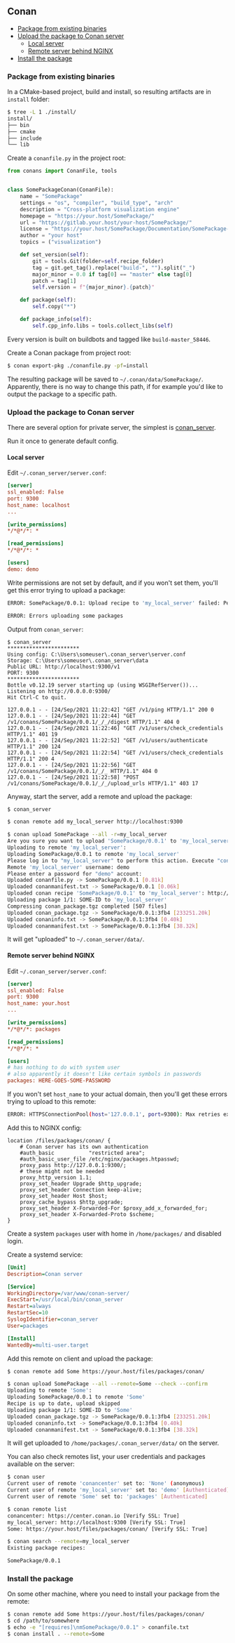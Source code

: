 ## Conan

<!-- MarkdownTOC -->

- [Package from existing binaries](#package-from-existing-binaries)
- [Upload the package to Conan server](#upload-the-package-to-conan-server)
    - [Local server](#local-server)
    - [Remote server behind NGINX](#remote-server-behind-nginx)
- [Install the package](#install-the-package)

<!-- /MarkdownTOC -->

### Package from existing binaries

In a CMake-based project, build and install, so resulting artifacts are in `install` folder:

``` sh
$ tree -L 1 ./install/
install/
├── bin
├── cmake
├── include
└── lib
```

Create a `conanfile.py` in the project root:

``` py
from conans import ConanFile, tools


class SomePackageConan(ConanFile):
    name = "SomePackage"
    settings = "os", "compiler", "build_type", "arch"
    description = "Cross-platform visualization engine"
    homepage = "https://your.host/SomePackage/"
    url = "https://gitlab.your.host/your-host/SomePackage/"
    license = "https://your.host/SomePackage/Documentation/SomePackage-SDK-EULA.pdf"
    author = "your host"
    topics = ("visualization")

    def set_version(self):
        git = tools.Git(folder=self.recipe_folder)
        tag = git.get_tag().replace("build-", "").split("_")
        major_minor = 0.0 if tag[0] == "master" else tag[0]
        patch = tag[1]
        self.version = f"{major_minor}.{patch}"

    def package(self):
        self.copy("*")

    def package_info(self):
        self.cpp_info.libs = tools.collect_libs(self)

```

Every version is built on buildbots and tagged like `build-master_58446`.

Create a Conan package from project root:

``` sh
$ conan export-pkg ./conanfile.py -pf=install
```

The resulting package will be saved to `~/.conan/data/SomePackage/`. Apparently, there is no way to change this path, if for example you'd like to output the package to a specific path.

### Upload the package to Conan server

There are several option for private server, the simplest is [conan_server](https://docs.conan.io/en/latest/uploading_packages/running_your_server.html).

Run it once to generate default config.

#### Local server

Edit `~/.conan_server/server.conf`:

``` ini
[server]
ssl_enabled: False
port: 9300
host_name: localhost
...

[write_permissions]
*/*@*/*: *

[read_permissions]
*/*@*/*: *

[users]
demo: demo
```

Write permissions are not set by default, and if you won't set them, you'll get this error trying to upload a package:

``` sh
ERROR: SomePackage/0.0.1: Upload recipe to 'my_local_server' failed: Permission denied for user: 'demo'. [Remote: my_local_server]

ERROR: Errors uploading some packages
```

Output from `conan_server`:

```
$ conan_server
***********************
Using config: C:\Users\someuser\.conan_server\server.conf
Storage: C:\Users\someuser\.conan_server\data
Public URL: http://localhost:9300/v1
PORT: 9300
***********************
Bottle v0.12.19 server starting up (using WSGIRefServer())...
Listening on http://0.0.0.0:9300/
Hit Ctrl-C to quit.

127.0.0.1 - - [24/Sep/2021 11:22:42] "GET /v1/ping HTTP/1.1" 200 0
127.0.0.1 - - [24/Sep/2021 11:22:44] "GET /v1/conans/SomePackage/0.0.1/_/_/digest HTTP/1.1" 404 0
127.0.0.1 - - [24/Sep/2021 11:22:46] "GET /v1/users/check_credentials HTTP/1.1" 401 19
127.0.0.1 - - [24/Sep/2021 11:22:52] "GET /v1/users/authenticate HTTP/1.1" 200 124
127.0.0.1 - - [24/Sep/2021 11:22:54] "GET /v1/users/check_credentials HTTP/1.1" 200 4
127.0.0.1 - - [24/Sep/2021 11:22:56] "GET /v1/conans/SomePackage/0.0.1/_/_ HTTP/1.1" 404 0
127.0.0.1 - - [24/Sep/2021 11:22:58] "POST /v1/conans/SomePackage/0.0.1/_/_/upload_urls HTTP/1.1" 403 17
```

Anyway, start the server, add a remote and upload the package:

``` sh
$ conan_server

$ conan remote add my_local_server http://localhost:9300

$ conan upload SomePackage --all -r=my_local_server
Are you sure you want to upload 'SomePackage/0.0.1' to 'my_local_server'? (yes/no): yes
Uploading to remote 'my_local_server':
Uploading SomePackage/0.0.1 to remote 'my_local_server'
Please log in to "my_local_server" to perform this action. Execute "conan user" command.
Remote 'my_local_server' username: demo
Please enter a password for "demo" account:
Uploaded conanfile.py -> SomePackage/0.0.1 [0.81k]
Uploaded conanmanifest.txt -> SomePackage/0.0.1 [0.06k]
Uploaded conan recipe 'SomePackage/0.0.1' to 'my_local_server': http://localhost:9300
Uploading package 1/1: SOME-ID to 'my_local_server'
Compressing conan_package.tgz completed [507 files]
Uploaded conan_package.tgz -> SomePackage/0.0.1:3fb4 [233251.20k]
Uploaded conaninfo.txt -> SomePackage/0.0.1:3fb4 [0.40k]
Uploaded conanmanifest.txt -> SomePackage/0.0.1:3fb4 [38.32k]
```

It will get "uploaded" to `~/.conan_server/data/`.

#### Remote server behind NGINX

Edit `~/.conan_server/server.conf`:

``` ini
[server]
ssl_enabled: False
port: 9300
host_name: your.host
...

[write_permissions]
*/*@*/*: packages

[read_permissions]
*/*@*/*: *

[users]
# has nothing to do with system user
# also apparently it doesn't like certain symbols in passwords
packages: HERE-GOES-SOME-PASSWORD
```

If you won't set `host_name` to your actual domain, then you'll get these errors trying to upload to this remote:

``` sh
ERROR: HTTPSConnectionPool(host='127.0.0.1', port=9300): Max retries exceeded with url: /v1/files/somePackage/0.0.1/_/_/0/export/conanfile.py?signature=SOME-SIGNATURE-HERE (Caused by NewConnectionError('<urllib3.connection.HTTPSConnection object at 0x000002D43FEBF6D0>: Failed to establish a new connection: [WinError 10061] No connection could be made because the target machine actively refused it'))
```

Add this to NGINX config:

``` nginx
location /files/packages/conan/ {
    # Conan server has its own authentication
    #auth_basic           "restricted area";
    #auth_basic_user_file /etc/nginx/packages.htpasswd;
    proxy_pass http://127.0.0.1:9300/;
    # these might not be needed
    proxy_http_version 1.1;
    proxy_set_header Upgrade $http_upgrade;
    proxy_set_header Connection keep-alive;
    proxy_set_header Host $host;
    proxy_cache_bypass $http_upgrade;
    proxy_set_header X-Forwarded-For $proxy_add_x_forwarded_for;
    proxy_set_header X-Forwarded-Proto $scheme;
}
```

Create a system `packages` user with home in `/home/packages/` and disabled login.

Create a systemd service:

``` ini
[Unit]
Description=Conan server

[Service]
WorkingDirectory=/var/www/conan-server/
ExecStart=/usr/local/bin/conan_server
Restart=always
RestartSec=10
SyslogIdentifier=conan_server
User=packages

[Install]
WantedBy=multi-user.target
```

Add this remote on client and upload the package:

``` sh
$ conan remote add Some https://your.host/files/packages/conan/

$ conan upload SomePackage --all --remote=Some --check --confirm
Uploading to remote 'Some':
Uploading SomePackage/0.0.1 to remote 'Some'
Recipe is up to date, upload skipped
Uploading package 1/1: SOME-ID to 'Some'
Uploaded conan_package.tgz -> SomePackage/0.0.1:3fb4 [233251.20k]
Uploaded conaninfo.txt -> SomePackage/0.0.1:3fb4 [0.40k]
Uploaded conanmanifest.txt -> SomePackage/0.0.1:3fb4 [38.32k]
```

It will get uploaded to `/home/packages/.conan_server/data/` on the server.

You can also check remotes list, your user credentials and packages available on the server:

``` sh
$ conan user
Current user of remote 'conancenter' set to: 'None' (anonymous)
Current user of remote 'my_local_server' set to: 'demo' [Authenticated]
Current user of remote 'Some' set to: 'packages' [Authenticated]

$ conan remote list
conancenter: https://center.conan.io [Verify SSL: True]
my_local_server: http://localhost:9300 [Verify SSL: True]
Some: https://your.host/files/packages/conan/ [Verify SSL: True]

$ conan search --remote=my_local_server
Existing package recipes:

SomePackage/0.0.1
```

### Install the package

On some other machine, where you need to install your package from the remote:

``` sh
$ conan remote add Some https://your.host/files/packages/conan/
$ cd /path/to/somewhere
$ echo -e "[requires]\nmSomePackage/0.0.1" > conanfile.txt
$ conan install . --remote=Some
```
